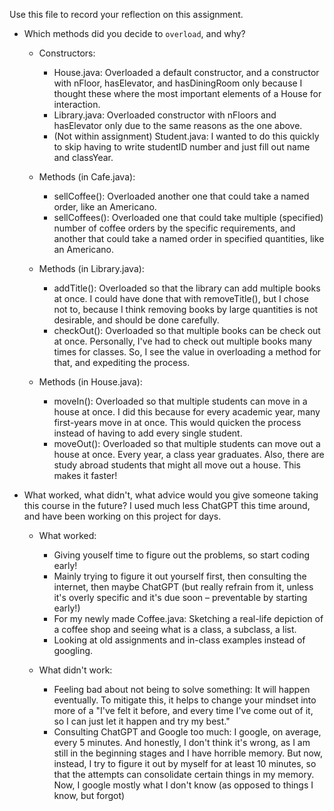 Use this file to record your reflection on this assignment.

- Which methods did you decide to `overload`, and why?
    * Constructors:
        - House.java: Overloaded a default constructor, and a constructor with nFloor, hasElevator, and hasDiningRoom only because I thought these where the most important elements of a House for interaction.
        - Library.java: Overloaded constructor with nFloors and hasElevator only due to the same reasons as the one above.
        - (Not within assignment) Student.java: I wanted to do this quickly to skip having to write studentID number and just fill out name and classYear.

    * Methods (in Cafe.java):
        - sellCoffee(): Overloaded another one that could take a named order, like an Americano.
        - sellCoffees(): Overloaded one that could take multiple (specified) number of coffee orders by the specific requirements, and another that could take a named order in specified quantities, like an Americano.

    * Methods (in Library.java):
        - addTitle(): Overloaded so that the library can add multiple books at once. I could have done that with removeTitle(), but I chose not to, because I think removing books by large quantities is not desirable, and should be done carefully.
        - checkOut(): Overloaded so that multiple books can be check out at once. Personally, I've had to check out multiple books many times for classes. So, I see the value in overloading a method for that, and expediting the process.

    * Methods (in House.java):
        - moveIn(): Overloaded so that multiple students can move in a house at once. I did this because for every academic year, many first-years move in at once. This would quicken the process instead of having to add every single student.
        - moveOut(): Overloaded so that multiple students can move out a house at once. Every year, a class year graduates. Also, there are study abroad students that might all move out a house. This makes it faster!
        
- What worked, what didn't, what advice would you give someone taking this course in the future?
    I used much less ChatGPT this time around, and have been working on this project for days.

    * What worked:
        - Giving youself time to figure out the problems, so start coding early!
        - Mainly trying to figure it out yourself first, then consulting the internet, then maybe ChatGPT (but really refrain from it, unless it's overly specific and it's due soon – preventable by starting early!)
        - For my newly made Coffee.java: Sketching a real-life depiction of a coffee shop and seeing what is a class, a subclass, a list.
        - Looking at old assignments and in-class examples instead of googling. 

    * What didn't work:
        - Feeling bad about not being to solve something: It will happen eventually. To mitigate this, it helps to change your mindset into more of a "I've felt it before, and every time I've come out of it, so I can just let it happen and try my best."
        - Consulting ChatGPT and Google too much: I google, on average, every 5 minutes. And honestly, I don't think it's wrong, as I am still in the beginning stages and I have horrible memory. But now, instead, I try to figure it out by myself for at least 10 minutes, so that the attempts can consolidate certain things in my memory. Now, I google mostly what I don't know (as opposed to things I know, but forgot)
